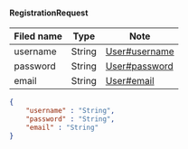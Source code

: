 #### RegistrationRequest
Filed name | Type | Note
------------ | ------------- | -------------
username | String | [User#username](docs/model/User.md)
password | String | [User#password](docs/model/User.md)
email | String | [User#email](docs/model/User.md)

```json
{
    "username" : "String",
    "password" : "String",
    "email" : "String"
}

```
